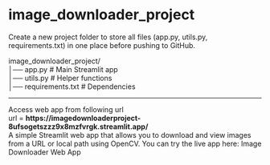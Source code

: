# image_downloader_project
Create a new project folder to store all files (app.py, utils.py, requirements.txt) in one place before pushing to GitHub.

image_downloader_project/
<br>
│── app.py           # Main Streamlit app
<br>
│── utils.py         # Helper functions
<br>
│── requirements.txt # Dependencies
<br>
<hr>
Access web app from following url
<br>
url = <b>https://imagedownloaderproject-8ufsogetszzz9x8mzfvrgk.streamlit.app/</b>
<br>
A simple Streamlit web app that allows you to download and view images from a URL or local path using OpenCV.
You can try the live app here: Image Downloader Web App
